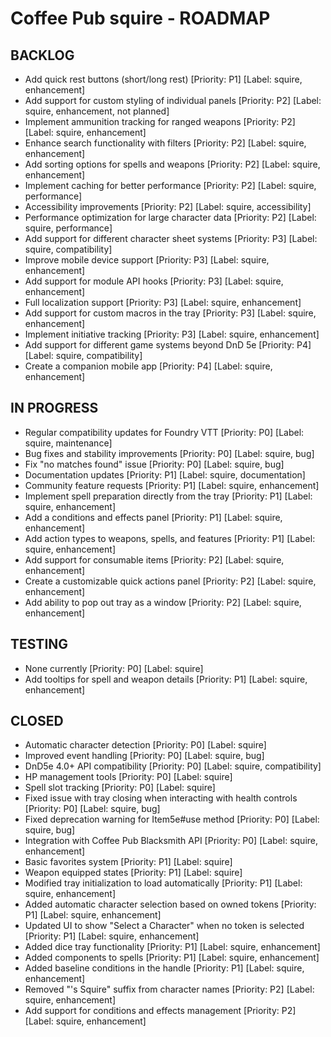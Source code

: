 # Coffee Pub squire - ROADMAP

<!--
USAGE:
1. To add new items: Add them here in the appropriate section using the format:
   - Your new task title [Priority: P0-P4] [Label: squire, label1, label2]
   They will be automatically created as GitHub Issues.

2. To modify existing items: Edit them in GitHub Issues instead of here.
   This file will be automatically updated to reflect those changes.

EXAMPLE:
- Do that thing [Priority: P2] [Label: squire, enhancement, automation]


This dual workflow allows for easy planning while maintaining GitHub Issues as the source of truth.

PRIORITIES:
P0 - Critical/Blocker
P1 - High Priority
P2 - Medium Priority
P3 - Low Priority
P4 - Low Priority/Low Impact
-->

## BACKLOG

- Add quick rest buttons (short/long rest) [Priority: P1] [Label: squire, enhancement]
- Add support for custom styling of individual panels [Priority: P2] [Label: squire, enhancement, not planned]
- Implement ammunition tracking for ranged weapons [Priority: P2] [Label: squire, enhancement]
- Enhance search functionality with filters [Priority: P2] [Label: squire, enhancement]
- Add sorting options for spells and weapons [Priority: P2] [Label: squire, enhancement]
- Implement caching for better performance [Priority: P2] [Label: squire, performance]
- Accessibility improvements [Priority: P2] [Label: squire, accessibility]
- Performance optimization for large character data [Priority: P2] [Label: squire, performance]
- Add support for different character sheet systems [Priority: P3] [Label: squire, compatibility]
- Improve mobile device support [Priority: P3] [Label: squire, enhancement]
- Add support for module API hooks [Priority: P3] [Label: squire, enhancement]
- Full localization support [Priority: P3] [Label: squire, enhancement]
- Add support for custom macros in the tray [Priority: P3] [Label: squire, enhancement]
- Implement initiative tracking [Priority: P3] [Label: squire, enhancement]
- Add support for different game systems beyond DnD 5e [Priority: P4] [Label: squire, compatibility]
- Create a companion mobile app [Priority: P4] [Label: squire, enhancement]

## IN PROGRESS

- Regular compatibility updates for Foundry VTT [Priority: P0] [Label: squire, maintenance]
- Bug fixes and stability improvements [Priority: P0] [Label: squire, bug]
- Fix "no matches found" issue [Priority: P0] [Label: squire, bug]
- Documentation updates [Priority: P1] [Label: squire, documentation]
- Community feature requests [Priority: P1] [Label: squire, enhancement]
- Implement spell preparation directly from the tray [Priority: P1] [Label: squire, enhancement]
- Add a conditions and effects panel [Priority: P1] [Label: squire, enhancement]
- Add action types to weapons, spells, and features [Priority: P1] [Label: squire, enhancement]
- Add support for consumable items [Priority: P2] [Label: squire, enhancement]
- Create a customizable quick actions panel [Priority: P2] [Label: squire, enhancement]
- Add ability to pop out tray as a window [Priority: P2] [Label: squire, enhancement]

## TESTING

- None currently [Priority: P0] [Label: squire]
- Add tooltips for spell and weapon details [Priority: P1] [Label: squire, enhancement]

## CLOSED

- Automatic character detection [Priority: P0] [Label: squire]
- Improved event handling [Priority: P0] [Label: squire, bug]
- DnD5e 4.0+ API compatibility [Priority: P0] [Label: squire, compatibility]
- HP management tools [Priority: P0] [Label: squire]
- Spell slot tracking [Priority: P0] [Label: squire]
- Fixed issue with tray closing when interacting with health controls [Priority: P0] [Label: squire, bug]
- Fixed deprecation warning for Item5e#use method [Priority: P0] [Label: squire, bug]
- Integration with Coffee Pub Blacksmith API [Priority: P0] [Label: squire, enhancement]
- Basic favorites system [Priority: P1] [Label: squire]
- Weapon equipped states [Priority: P1] [Label: squire]
- Modified tray initialization to load automatically [Priority: P1] [Label: squire, enhancement]
- Added automatic character selection based on owned tokens [Priority: P1] [Label: squire, enhancement]
- Updated UI to show "Select a Character" when no token is selected [Priority: P1] [Label: squire, enhancement]
- Added dice tray functionality [Priority: P1] [Label: squire, enhancement]
- Added components to spells [Priority: P1] [Label: squire, enhancement]
- Added baseline conditions in the handle [Priority: P1] [Label: squire, enhancement]
- Removed "'s Squire" suffix from character names [Priority: P2] [Label: squire, enhancement]
- Add support for conditions and effects management [Priority: P2] [Label: squire, enhancement]

